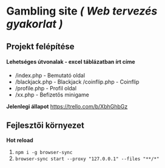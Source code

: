 # Gambling site _( Web tervezés gyakorlat )_

## Projekt felépítése

#### Lehetséges útvonalak - excel táblázatban írt címe

-   /index.php - Bemutató oldal
-   /blackjack.php - Blackjack /coinflip.php - Coinflip
-   /profile.php - Profil oldal
-   /xx.php - Befizetős minigame

**Jelenlegi állapot**
https://trello.com/b/XbhGhbGz

## Fejlesztői környezet

**Hot reload**

1.  `npm i -g browser-sync`
2.  `browser-sync start --proxy "127.0.0.1" --files "**/*"`

